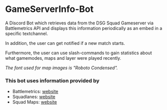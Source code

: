 # GameServerInfo-Bot
A Discord Bot which retrieves data from the DSG Squad Gameserver via Battlemetrics API and displays this information periodically as an embed in a specific textchannel.

In addition, the user can get notified if a new match starts.

Furthermore, the user can use slash-commands to gain statistics about what gamemodes, maps and layer were played recently.

*The font used for map images is "Roboto Condensed".*

### This bot uses information provided by 

- Battlemetrics: [website](https://battlemetrics.com)
- Squadlanes: [website](https://squadlanes.com/#map=Narva&layer=RAAS+v1)
- Squad Maps: [website](https://squadmaps.com)



